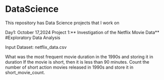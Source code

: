 # DataScience
This repository has Data Science projects that I work on 

Day1: October 17,2024
Project 1:** Investigation of the Netflix Movie Data**
#Exploratory Data Analysis

Input Dataset: netflix_data.csv

What was the most frequent movie duration in the 1990s and storing it in duration 
If the movie is short, then it is less than 90 minutes. Count the number of short action movies released in 1990s and store it in short_movie_count.
